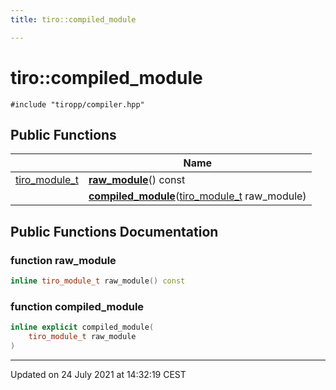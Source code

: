 ```yaml
---
title: tiro::compiled_module

---
```


# tiro::compiled_module






`#include "tiropp/compiler.hpp"`

## Public Functions

|                | Name           |
| -------------- | -------------- |
| [tiro_module_t](/docs/api/files/def_8h#typedef-tiro_module_t) | **[raw_module](/docs/api/classes/classtiro_1_1compiled__module#function-raw_module)**() const |
| | **[compiled_module](/docs/api/classes/classtiro_1_1compiled__module#function-compiled_module)**([tiro_module_t](/docs/api/files/def_8h#typedef-tiro_module_t) raw_module) |

## Public Functions Documentation

### function raw_module

```cpp
inline tiro_module_t raw_module() const
```


### function compiled_module

```cpp
inline explicit compiled_module(
    tiro_module_t raw_module
)
```


-------------------------------

Updated on 24 July 2021 at 14:32:19 CEST